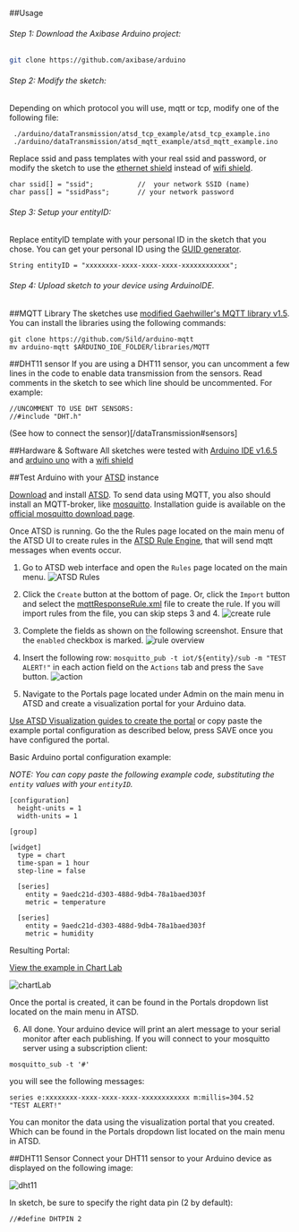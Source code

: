 ##Usage

###### Step 1: Download the Axibase Arduino project: 
```bash
git clone https://github.com/axibase/arduino
```

###### Step 2: Modify the sketch:

Depending on which protocol you will use, mqtt or tcp, modify one of the following file:

```
 ./arduino/dataTransmission/atsd_tcp_example/atsd_tcp_example.ino
 ./arduino/dataTransmission/atsd_mqtt_example/atsd_mqtt_example.ino
```

Replace ssid and pass templates with your real ssid and password, or modify the sketch to use the [ethernet shield](https://www.arduino.cc/en/Main/ArduinoEthernetShield) instead of [wifi shield](https://www.arduino.cc/en/Main/ArduinoWiFiShield).
```
char ssid[] = "ssid";           //  your network SSID (name)
char pass[] = "ssidPass";       // your network password
```

######  Step 3: Setup your entityID:

Replace entityID template with your personal ID in the sketch that you chose.
You can get your personal ID using the [GUID generator](https://www.guidgenerator.com/online-guid-generator.aspx).
```
String entityID = "xxxxxxxx-xxxx-xxxx-xxxx-xxxxxxxxxxxx";
```

######  Step 4: Upload sketch to your device using ArduinoIDE.


##MQTT Library
The sketches use [modified Gaehwiller's MQTT library v1.5](https://github.com/Sild/arduino-mqtt). 
You can install the libraries using the following commands:
```
git clone https://github.com/Sild/arduino-mqtt
mv arduino-mqtt $ARDUINO_IDE_FOLDER/libraries/MQTT
```

##DHT11 sensor
If you are using a DHT11 sensor, you can uncomment a few lines in the code to enable data transmission from the sensors. Read comments in the sketch to see which line should be uncommented. For example:
```
//UNCOMMENT TO USE DHT SENSORS:
//#include "DHT.h"
```
(See how to connect the sensor)[/dataTransmission#sensors]

##Hardware & Software
All sketches were tested with [Arduino IDE v1.6.5](https://www.arduino.cc/en/Main/Software) and [arduino uno](http://www.arduino.cc/en/Main/ArduinoBoardUno) with a [wifi shield](https://www.arduino.cc/en/Main/ArduinoWiFiShield)

##Test Arduino with your [ATSD](http://axibase.com/products/axibase-time-series-database/) instance

[Download](http://axibase.com/products/axibase-time-series-database/download-atsd/) and install [ATSD](http://axibase.com/products/axibase-time-series-database/). To send data using MQTT, you also should install an MQTT-broker, like [mosquitto](http://mosquitto.org/). Installation guide is available on the [official mosquitto download page](http://mosquitto.org/download/).

Once ATSD is running. Go the the Rules page located on the main menu of the ATSD UI to create rules in the [ATSD Rule Engine](http://axibase.com/products/axibase-time-series-database/rule-engine/), that will send mqtt messages when events occur.

1. Go to ATSD web interface and open the `Rules` page located on the main menu.
![ATSD Rules](https://github.com/axibase/arduino/blob/master/dataTransmission/images/rules.png)

2. Click the `Create` button at the bottom of page. Or, click the `Import` button and select the [mqttResponseRule.xml](https://github.com/axibase/arduino/blob/master/dataTransmission/mqttResponseRule.xml) file to create the rule. If you will import rules from the file, you can skip steps 3 and 4.
![create rule](https://github.com/axibase/arduino/blob/master/dataTransmission/images/rules_bottom.png)

3. Complete the fields as shown on the following screenshot. Ensure that the `enabled` checkbox is marked.
![rule overview](https://github.com/axibase/arduino/blob/master/dataTransmission/images/overview.png)

4. Insert the following row: `mosquitto_pub -t iot/${entity}/sub -m "TEST ALERT!"` in each action field on the `Actions` tab and press the `Save` button.
![action](https://github.com/axibase/arduino/blob/master/dataTransmission/images/action.png)

5. Navigate to the Portals page located under Admin on the main menu in ATSD and create a visualization portal for your Arduino data.

[Use ATSD Visualization guides to create the portal](http://axibase.com/products/axibase-time-series-database/visualization/) or copy paste the example portal configuration as described below, press SAVE once you have configured the portal.

Basic Arduino portal configuration example:

*NOTE: You can copy paste the following example code, substituting the `entity` values with your `entityID`.*
```
[configuration]
  height-units = 1
  width-units = 1

[group]

[widget]
  type = chart
  time-span = 1 hour
  step-line = false

  [series]
    entity = 9aedc21d-d303-488d-9db4-78a1baed303f
    metric = temperature

  [series]
    entity = 9aedc21d-d303-488d-9db4-78a1baed303f
    metric = humidity
```
Resulting Portal:

[View the example in Chart Lab](http://axibase.com/chartlab/fe9ebce1)

![chartLab](https://github.com/axibase/arduino/blob/master/dataTransmission/images/chartLab.png)

Once the portal is created, it can be found in the Portals dropdown list located on the main menu in ATSD.

6. All done. Your arduino device will print an alert message to your serial monitor after each publishing. If you will connect to your mosquitto server using a subscription client:
```
mosquitto_sub -t '#'
```
you will see the following messages:
```
series e:xxxxxxxx-xxxx-xxxx-xxxx-xxxxxxxxxxxx m:millis=304.52
"TEST ALERT!"
```
You can monitor the data using the visualization portal that you created. Which can be found in the Portals dropdown list located on the main menu in ATSD.

##DHT11 Sensor
Connect your DHT11 sensor to your Arduino device as displayed on the following image:

![dht11](https://github.com/axibase/arduino/blob/master/dataTransmission/images/dht11.png)

In sketch, be sure to specify the right data pin (2 by default):
```
//#define DHTPIN 2
```








